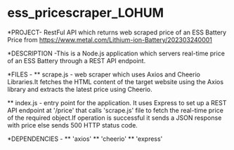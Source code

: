 # ess_pricescraper_LOHUM
*PROJECT- RestFul API which returns web scraped price of an ESS Battery Price from https://www.metal.com/Lithium-ion-Battery/202303240001

*DESCRIPTION -This is a Node.js application which servers real-time price of an ESS Battery through a REST API endpoint.

*FILES - 
** scrape.js - web scraper which uses Axios and Cheerio Libraries.It fetches the HTML content of the target website using the Axios library and extracts the latest price using Cheerio.

** index.js - entry point for the application. It uses Express to set up a REST API endpoint at '/price' that calls 'scrape.js' file to fetch the real-time price of the required object.If operation is successful it sends a JSON response with price else sends 500 HTTP status code.

*DEPENDENCIES -
** 'axios'
** 'cheerio'
** 'express'


